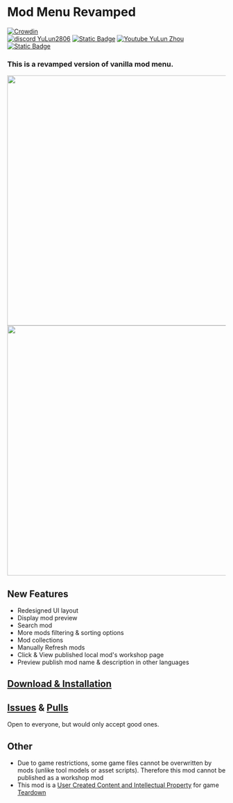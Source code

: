 # Mod Menu Revamped
[![Crowdin](https://badges.crowdin.net/yulun-td-mmre/localized.svg)](https://crowdin.com/project/yulun-td-mmre)
</br>
<a href="https://discord.gg/teardown"><img alt="discord YuLun2806" src="https://img.shields.io/badge/Teardown-YuLun2806-green?logo=discord&logoColor=ffffff&labelColor=5865f2&color=ff5d5d"></a>
<a href="https://twitter.com/YuLun233"><img alt="Static Badge" src="https://img.shields.io/badge/%40YuLun233-1D9BF0?logo=X&logoColor=ffffff"></a>
<a href="https://www.youtube.com/channel/UCUzSRsX6RmDzvKZ58vSpczg"><img alt="Youtube YuLun Zhou" src="https://img.shields.io/badge/YuLun_Zhou-c00f0f?logo=YouTube&logoColor=ffffff"></a>
<a href="https://space.bilibili.com/528483587"><img alt="Static Badge" src="https://img.shields.io/badge/__%E4%BF%A3%E4%BC%A6__-00A1D6?logo=bilibili&logoColor=ffffff"></a>

### This is a revamped version of vanilla mod menu.

<img src="https://github.com/YuLun-bili/Mod-Menu-Revamped/assets/70589524/0d9d590d-d283-4c78-aacd-e85ac8d6d7b3" width="576px" align="center">
<img src="https://github.com/YuLun-bili/Mod-Menu-Revamped/assets/70589524/d9366e42-d445-43bc-bf78-61602a2f502c" width="576px" align="center">

## New Features

* Redesigned UI layout
* Display mod preview
* Search mod
* More mods filtering & sorting options
* Mod collections
* Manually Refresh mods
* Click & View published local mod's workshop page
* Preview publish mod name & description in other languages

## [Download & Installation](../../releases)

## [Issues](../../issues) & [Pulls](../../pulls)

Open to everyone, but would only accept good ones.

## Other

* Due to game restrictions, some game files cannot be overwritten by mods (unlike tool models or asset scripts). Therefore this mod cannot be published as a workshop mod
* This mod is a [User Created Content and Intellectual Property](https://store.steampowered.com/eula/1167630_eula_0) for game [Teardown](https://www.teardowngame.com/)
